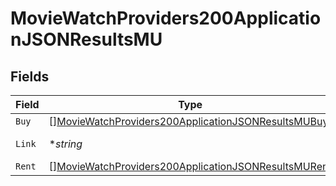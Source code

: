 # MovieWatchProviders200ApplicationJSONResultsMU


## Fields

| Field                                                                                                                                 | Type                                                                                                                                  | Required                                                                                                                              | Description                                                                                                                           | Example                                                                                                                               |
| ------------------------------------------------------------------------------------------------------------------------------------- | ------------------------------------------------------------------------------------------------------------------------------------- | ------------------------------------------------------------------------------------------------------------------------------------- | ------------------------------------------------------------------------------------------------------------------------------------- | ------------------------------------------------------------------------------------------------------------------------------------- |
| `Buy`                                                                                                                                 | [][MovieWatchProviders200ApplicationJSONResultsMUBuy](../../models/operations/moviewatchproviders200applicationjsonresultsmubuy.md)   | :heavy_minus_sign:                                                                                                                    | N/A                                                                                                                                   |                                                                                                                                       |
| `Link`                                                                                                                                | **string*                                                                                                                             | :heavy_minus_sign:                                                                                                                    | N/A                                                                                                                                   | https://www.themoviedb.org/movie/550-fight-club/watch?locale=MU                                                                       |
| `Rent`                                                                                                                                | [][MovieWatchProviders200ApplicationJSONResultsMURent](../../models/operations/moviewatchproviders200applicationjsonresultsmurent.md) | :heavy_minus_sign:                                                                                                                    | N/A                                                                                                                                   |                                                                                                                                       |
